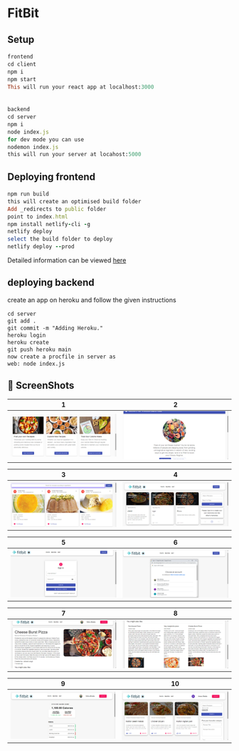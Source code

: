 # FitBit

## Setup
```ruby
frontend
cd client
npm i 
npm start
This will run your react app at localhost:3000


backend
cd server
npm i
node index.js
for dev mode you can use
nodemon index.js
this will run your server at locahost:5000
```

## Deploying frontend

```ruby
npm run build
this will create an optimised build folder
Add _redirects to public folder
point to index.html
npm install netlify-cli -g
netlify deploy
select the build folder to deploy
netlify deploy --prod
```
Detailed information can be viewed [here](https://create-react-app.dev/docs/deployment/)


## deploying backend 

create an app on heroku and follow the given instructions


```
cd server
git add .
git commit -m "Adding Heroku."
heroku login
heroku create
git push heroku main
now create a procfile in server as
web: node index.js

```

## :camera_flash: ScreenShots   
| 1 | 2|
|------|-------|
|<img src="https://raw.githubusercontent.com/vibhubhatia007/FitBit/main/readme-assets/image1.png" width="400"/>|<img src="https://raw.githubusercontent.com/vibhubhatia007/FitBit/main/readme-assets/image2.png" width="400"/>|


| 3 | 4|
|------|-------|
|<img src="https://raw.githubusercontent.com/vibhubhatia007/FitBit/main/readme-assets/image3.png" width="400"/>|<img src="https://raw.githubusercontent.com/vibhubhatia007/FitBit/main/readme-assets/image4.png" width="400"/>|

| 5 | 6 |
|------|-------|
|<img src="https://raw.githubusercontent.com/vibhubhatia007/FitBit/main/readme-assets/image5.png" width="400"/>|<img src="https://raw.githubusercontent.com/vibhubhatia007/FitBit/main/readme-assets/image6.png" width="400"/>|

| 7 | 8 |
|------|-------|
|<img src="https://raw.githubusercontent.com/vibhubhatia007/FitBit/main/readme-assets/image9.png" width="400"/>|<img src="https://raw.githubusercontent.com/vibhubhatia007/FitBit/main/readme-assets/image8.png" width="400"/>|

| 9 | 10 |
|------|-------|
|<img src="https://raw.githubusercontent.com/vibhubhatia007/FitBit/main/readme-assets/image7.png" width="400"/>|<img src="https://raw.githubusercontent.com/vibhubhatia007/FitBit/main/readme-assets/image10.png" width="400"/>|

